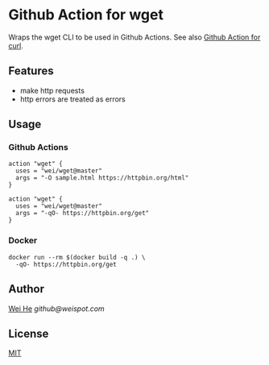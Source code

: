 # Github Action for wget

Wraps the wget CLI to be used in Github Actions. See also [Github Action for curl](https://github.com/marketplace/actions/github-action-for-curl).


## Features
 * make http requests
 * http errors are treated as errors


## Usage

### Github Actions
```
action "wget" {
  uses = "wei/wget@master"
  args = "-O sample.html https://httpbin.org/html"
}
```

```
action "wget" {
  uses = "wei/wget@master"
  args = "-qO- https://httpbin.org/get"
}
```

### Docker
```
docker run --rm $(docker build -q .) \
  -qO- https://httpbin.org/get
```


## Author
[Wei He](https://github.com/wei) _github@weispot.com_


## License
[MIT](https://wei.mit-license.org)
